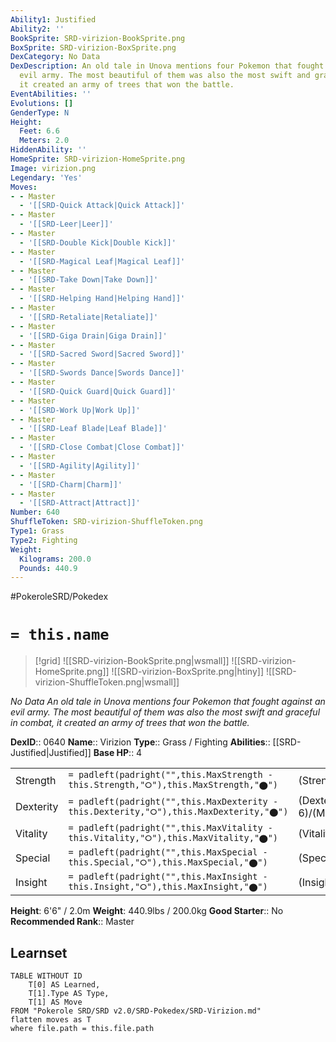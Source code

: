 ```yaml
---
Ability1: Justified
Ability2: ''
BookSprite: SRD-virizion-BookSprite.png
BoxSprite: SRD-virizion-BoxSprite.png
DexCategory: No Data
DexDescription: An old tale in Unova mentions four Pokemon that fought against an
  evil army. The most beautiful of them was also the most swift and graceful in combat,
  it created an army of trees that won the battle.
EventAbilities: ''
Evolutions: []
GenderType: N
Height:
  Feet: 6.6
  Meters: 2.0
HiddenAbility: ''
HomeSprite: SRD-virizion-HomeSprite.png
Image: virizion.png
Legendary: 'Yes'
Moves:
- - Master
  - '[[SRD-Quick Attack|Quick Attack]]'
- - Master
  - '[[SRD-Leer|Leer]]'
- - Master
  - '[[SRD-Double Kick|Double Kick]]'
- - Master
  - '[[SRD-Magical Leaf|Magical Leaf]]'
- - Master
  - '[[SRD-Take Down|Take Down]]'
- - Master
  - '[[SRD-Helping Hand|Helping Hand]]'
- - Master
  - '[[SRD-Retaliate|Retaliate]]'
- - Master
  - '[[SRD-Giga Drain|Giga Drain]]'
- - Master
  - '[[SRD-Sacred Sword|Sacred Sword]]'
- - Master
  - '[[SRD-Swords Dance|Swords Dance]]'
- - Master
  - '[[SRD-Quick Guard|Quick Guard]]'
- - Master
  - '[[SRD-Work Up|Work Up]]'
- - Master
  - '[[SRD-Leaf Blade|Leaf Blade]]'
- - Master
  - '[[SRD-Close Combat|Close Combat]]'
- - Master
  - '[[SRD-Agility|Agility]]'
- - Master
  - '[[SRD-Charm|Charm]]'
- - Master
  - '[[SRD-Attract|Attract]]'
Number: 640
ShuffleToken: SRD-virizion-ShuffleToken.png
Type1: Grass
Type2: Fighting
Weight:
  Kilograms: 200.0
  Pounds: 440.9
---
```


#PokeroleSRD/Pokedex

# `= this.name`

> [!grid]
> ![[SRD-virizion-BookSprite.png|wsmall]]
> ![[SRD-virizion-HomeSprite.png]]
> ![[SRD-virizion-BoxSprite.png|htiny]]
> ![[SRD-virizion-ShuffleToken.png|wsmall]]


*No Data*
*An old tale in Unova mentions four Pokemon that fought against an evil army. The most beautiful of them was also the most swift and graceful in combat, it created an army of trees that won the battle.*

**DexID**:: 0640
**Name**:: Virizion
**Type**:: Grass / Fighting
**Abilities**:: [[SRD-Justified|Justified]]
**Base HP**:: 4

|           |                                                                                        |                                          |
| --------- | -------------------------------------------------------------------------------------- | ---------------------------------------- |
| Strength  | `= padleft(padright("",this.MaxStrength - this.Strength,"⭘"),this.MaxStrength,"⬤")`    | (Strength::5)/(MaxStrength::5)   |
| Dexterity | `= padleft(padright("",this.MaxDexterity - this.Dexterity,"⭘"),this.MaxDexterity,"⬤")` | (Dexterity:: 6)/(MaxDexterity::6) |
| Vitality  | `= padleft(padright("",this.MaxVitality - this.Vitality,"⭘"),this.MaxVitality,"⬤")`    | (Vitality::5)/(MaxVitality::5)   |
| Special   | `= padleft(padright("",this.MaxSpecial - this.Special,"⭘"),this.MaxSpecial,"⬤")`       | (Special::7)/(MaxSpecial::7)     |
| Insight   | `= padleft(padright("",this.MaxInsight - this.Insight,"⭘"),this.MaxInsight,"⬤")`       | (Insight::5)/(MaxInsight::5)     |

**Height**: 6'6" / 2.0m
**Weight**: 440.9lbs / 200.0kg
**Good Starter**:: No
**Recommended Rank**:: Master

## Learnset

```dataview
TABLE WITHOUT ID
    T[0] AS Learned,
    T[1].Type AS Type,
    T[1] AS Move
FROM "Pokerole SRD/SRD v2.0/SRD-Pokedex/SRD-Virizion.md"
flatten moves as T
where file.path = this.file.path
```
